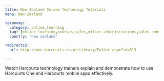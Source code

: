 ```yaml
---
title: New Zealand Online Technology Tutorials
menu: New Zealand

taxonomy:
  category: online_learning
  tag: [online_learning,courses,sales,office administrations,sales consultants,property managers,property managers,business owners,managers]
  country: 'new zealand'

redirects2:
  url: http://one.harcourts.co.nz/Library/Folder.aspx?id=513

---
```


Watch Harcourts technology trainers explain and demonstrate how to use Harcourts One and Harcourts mobile apps effectively.
